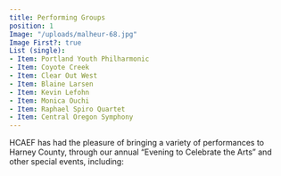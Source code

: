 ```yaml
---
title: Performing Groups
position: 1
Image: "/uploads/malheur-68.jpg"
Image First?: true
List (single):
- Item: Portland Youth Philharmonic
- Item: Coyote Creek
- Item: Clear Out West
- Item: Blaine Larsen
- Item: Kevin Lefohn
- Item: Monica Ouchi
- Item: Raphael Spiro Quartet
- Item: Central Oregon Symphony
---
```


HCAEF has had the pleasure of bringing a variety of performances to
Harney County, through our annual “Evening to Celebrate the Arts” and other special
events, including:

